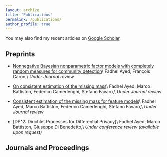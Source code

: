 ```yaml
---
layout: archive
title: "Publications"
permalink: /publications/
author_profile: true
---
```


You may also find my recent articles on [Google
Scholar](https://scholar.google.com/citations?user=wonQe_sAAAAJ&hl=en&oi=ao).

## Preprints
- [Nonnegative Bayesian nonparametric factor models with completely random measures for community detection](https://arxiv.org/pdf/1902.10693.pdf)\\
Fadhel Ayed, François Caron,\\
*Under Journal review*

- [On consistent estimation of the missing mass](https://arxiv.org/pdf/1806.09712.pdf)\\
Fadhel Ayed, Marco Battiston, Federico Camerlenghi, Stefano Favaro,\\
*Under Journal review*

- [Consistent estimation of the missing mass for feature models](https://arxiv.org/pdf/1902.10530.pdf)\\
Fadhel Ayed, Marco Battiston, Federico Camerlenghi, Stefano Favaro,\\
*Under Journal review*

- [DP^2: Dirichlet Processes for Differential Privacy]\\
Fadhel Ayed, Marco Battiston, Giuseppe Di Benedetto,\\
*Under conference review (available upon request)*

## Journals and Proceedings




